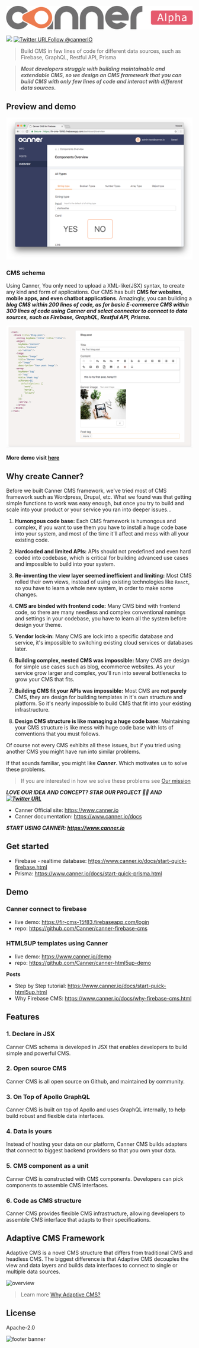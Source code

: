 ![logo](./docs/logo-word-alpha.svg)

[![](https://img.shields.io/gitter/room/nwjs/nw.js.svg)](https://gitter.im/Canner/CannerCMS?utm_source=share-link&utm_medium=link&utm_campaign=share-link) 
[![Twitter URL](https://img.shields.io/twitter/url/http/shields.io.svg?style=social)](https://twitter.com/intent/tweet?text=Build%20CMS%20in%20React%20JSX(XML-like)%20for%20Firebase%2C%20GraphQL%2C%20Restful%20API%2C%20Prisma%20using%20%40cannerIO%2C%20open%20source%20at%3A%20https%3A%2F%2Fgithub.com%2FCanner%2Fcanner)<a href="https://twitter.com/cannerIO?ref_src=twsrc%5Etfw" class="twitter-follow-button" data-show-count="false">Follow @cannerIO</a><script async src="https://platform.twitter.com/widgets.js" charset="utf-8"></script>


> Build CMS in few lines of code for different data sources, such as Firebase, GraphQL, Restful API, Prisma

> ***Most developers struggle with building maintainable and extendable CMS, so we design an CMS framework that you can build CMS with only few lines of code and interact with different data sources.***


## Preview and demo

![CMS preivew](./docs/cms-preview.png)

### CMS schema

Using Canner, You only need to upload a XML-like(JSX) syntax, to create any kind and form of applications. Our CMS has built **CMS for websites, mobile apps, and even chatbot applications**. Amazingly, you can building a ***blog CMS within 200 lines of code, as for basic E-commerce CMS within 300 lines of code using Canner and select connector to connect to data sources, such as Firebase, GraphQL, Restful API, Prisma.***

![syntax](./docs/syntax.png)

**More demo visit [here](https://www.canner.io/)**

## Why create Canner?


Before we built Canner CMS framework, we've tried most of CMS framework such as Wordpress, Drupal, etc. What we found was that getting simple functions to work was easy enough, but once you try to build and scale into your product or your service you ran into deeper issues...

1. **Humongous code base:**  Each CMS framework is humongous and complex, if you want to use them you have to install a huge code base into your system, and most of the time it'll affect and mess with all your existing code.

2. **Hardcoded and limited APIs:**  APIs should not predefined and even hard coded into codebase, which is critical for building advanced use cases and impossible to build into your system.

3. **Re-inventing the view layer seemed inefficient and limiting:**  Most CMS rolled their own views, instead of using existing technologies like `React`, so you have to learn a whole new system, in order to make some changes.

4. **CMS are binded with frontend code:**  Many CMS bind with frontend code, so there are many needless and complex conventional namings and settings in your codebase, you have to learn all the system before design your theme.

5. **Vendor lock-in:** Many CMS are lock into a specific database and service, it's impossible to switching existing cloud services or databases later.

6. **Building complex, nested CMS was impossible:** Many CMS are design for simple use cases such as blog, ecommerce websites. As your service grow larger and complex, you'll run into several bottlenecks to grow your CMS that fits.

7. **Building CMS fit your APIs was impossible:** Most CMS are **not purely** CMS, they are design for building templates in it's own structure and platform.  So it's nearly impossible to build CMS that fit into your existing infrastructure.

8. **Design CMS structure is like managing a huge code base:** Maintaining your CMS structure is like mess with huge code base with lots of conventions that you must follows.

Of course not every CMS exhibits all these issues, but if you tried using another CMS you might have run into similar problems.

If that sounds familiar, you might like ***Canner***. Which motivates us to solve these problems.

> If you are interested in how we solve these problems see [Our mission](https://www.canner.io/docs/why-mission.html)

***LOVE OUR IDEA AND CONCEPT? STAR OUR PROJECT 🌟🌟 AND [![Twitter URL](https://img.shields.io/twitter/url/http/shields.io.svg?style=social)](https://twitter.com/intent/tweet?text=Build%20CMS%20in%20React%20JSX(XML-like)%20for%20Firebase%2C%20GraphQL%2C%20Restful%20API%2C%20Prisma%20using%20%40cannerIO%2C%20open%20source%20at%3A%20https%3A%2F%2Fgithub.com%2FCanner%2Fcanner)***

- Canner Official site: https://www.canner.io
- Canner documentation: https://www.canner.io/docs

***START USING CANNER: https://www.canner.io***

## Get started

- Firebase - realtime database: https://www.canner.io/docs/start-quick-firebase.html
- Prisma: https://www.canner.io/docs/start-quick-prisma.html


## Demo

### Canner connect to firebase

- live demo: https://fir-cms-15f83.firebaseapp.com/login
- repo: https://github.com/Canner/canner-firebase-cms

### HTML5UP templates using Canner

- live demo:  https://www.canner.io/demo
- repo: https://github.com/Canner/canner-html5up-demo

**Posts**

- Step by Step tutorial: https://www.canner.io/docs/start-quick-html5up.html
- Why Firebase CMS: https://www.canner.io/docs/why-firebase-cms.html

## Features

### 1. Declare in JSX

Canner CMS schema is developed in JSX that enables developers to build simple and powerful CMS.

### 2. Open source CMS

Canner CMS is all open source on Github, and maintained by community.

### 3. On Top of Apollo GraphQL

Canner CMS is built on top of Apollo and uses GraphQL internally, to help build robust and flexible data interfaces.

### 4. Data is yours

Instead of hosting your data on our platform, Canner CMS builds adapters that connect to biggest backend providers so that you own your data.

### 5. CMS component as a unit

Canner CMS is constructed with CMS components. Developers can pick components to assemble CMS interfaces.

### 6. Code as CMS structure

Canner CMS provides flexible CMS infrastructure, allowing developers to assemble CMS interface that adapts to their specifications.

## Adaptive CMS Framework

Adaptive CMS is a novel CMS structure that differs from traditional CMS and headless CMS. The biggest difference is that Adaptive CMS decouples the view and data layers and builds data interfaces to connect to single or multiple data sources.

![overview](http://www.canner.io/docs/assets/revolution.png)

> Learn more [Why Adaptive CMS?](http://www.canner.io/docs/why-adaptive-cms.html)



## License

Apache-2.0

![footer banner](https://user-images.githubusercontent.com/26116324/37811196-a437d930-2e93-11e8-97d8-0653ace2a46d.png)
